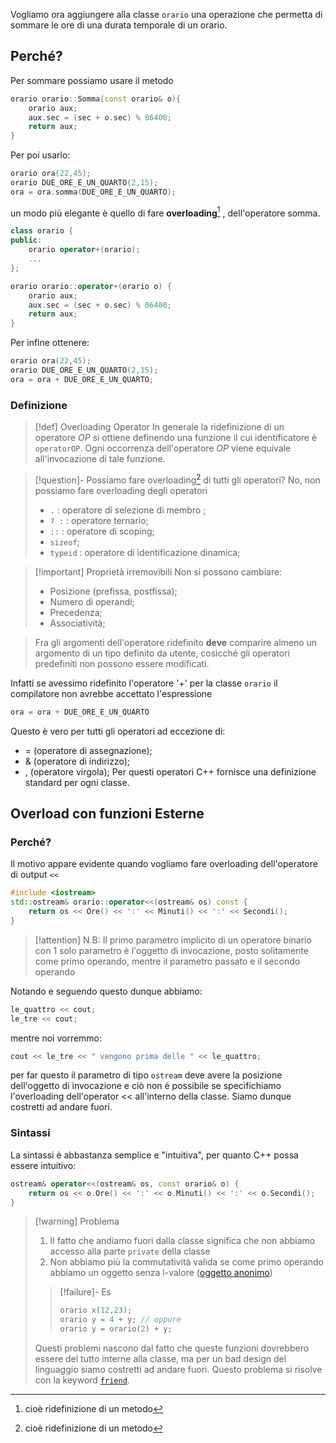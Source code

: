Vogliamo ora aggiungere alla classe `orario` una operazione che permetta di sommare le ore di una durata temporale di un orario.
## Perché?
Per sommare possiamo usare il metodo
```cpp
orario orario::Somma(const orario& o){
	orario aux;
	aux.sec = (sec + o.sec) % 86400;
	return aux;
}
```
Per poi usarlo:
```cpp
orario ora(22,45);
orario DUE_ORE_E_UN_QUARTO(2,15);
ora = ora.somma(DUE_ORE_E_UN_QUARTO);
```
un modo più elegante è quello di fare **overloading**[^1] , dell'operatore somma.
```cpp
class orario {
public:
	orario operator+(orario);
	...
};

orario orario::operator+(orario o) {
	orario aux;
	aux.sec = (sec + o.sec) % 86400;
	return aux;
}
```
Per infine ottenere:
```cpp
orario ora(22,45);
orario DUE_ORE_E_UN_QUARTO(2,15);
ora = ora + DUE_ORE_E_UN_QUARTO;
```

### Definizione
>[!def] Overloading Operator
>In generale la ridefinizione di un operatore *OP* si ottiene definendo una funzione il cui identificatore è `operatorOP`.
>Ogni occorrenza dell'operatore *OP* viene equivale all'invocazione di tale funzione.

>[!question]- Possiamo fare overloading[^1] di tutti gli operatori?
>No, non possiamo fare overloading degli operatori
>- `.` : operatore di selezione di membro ;
>- `? :` : operatore ternario;
>- `::` : operatore di scoping;
>- `sizeof`;
>- `typeid` : operatore di identificazione dinamica;

>[!important] Proprietà irremovibili
>Non si possono cambiare:
>- Posizione (prefissa, postfissa);
>- Numero di operandi;
>- Precedenza;
>- Associatività;

>Fra gli argomenti dell'operatore ridefinito **deve** comparire almeno un argomento di un tipo definito da utente, cosicché gli operatori predefiniti non possono essere modificati.

Infatti se avessimo ridefinito l'operatore '+' per la classe `orario` il compilatore non avrebbe accettato l'espressione
```cpp 
ora = ora + DUE_ORE_E_UN_QUARTO
``` 
Questo è vero per tutti gli operatori ad eccezione di:
- = (operatore di assegnazione);
- & (operatore di indirizzo);
- , (operatore virgola);
Per questi operatori C++ fornisce una definizione standard per ogni classe.


## Overload con funzioni Esterne
### Perché?
Il motivo appare evidente quando vogliamo fare overloading dell'operatore di output `<<` 
```cpp
#include <iostream>
std::ostream& orario::operator<<(ostream& os) const {
	return os << Ore() << ':' << Minuti() << ':' << Secondi();
}
```

>[!attention] N.B:
>Il primo parametro implicito di un operatore binario con 1 solo parametro è l'oggetto di invocazione, posto solitamente come primo operando, mentre il parametro passato e il secondo operando

Notando e seguendo questo dunque abbiamo:
```cpp
le_quattro << cout;
le_tre << cout;
```

mentre noi vorremmo:
```cpp
cout << le_tre << " vengono prima delle " << le_quattro;
```

per far questo il parametro di tipo `ostream` deve avere la posizione dell'oggetto di invocazione e ciò non è possibile se specifichiamo l'overloading dell'operator << all'interno della classe.
Siamo dunque costretti ad andare fuori.
### Sintassi
La sintassi è abbastanza semplice e "intuitiva", per quanto C++ possa essere intuitivo:
```cpp
ostream& operator<<(ostream& os, const orario& o) {
	return os << o.Ore() << ':' << o.Minuti() << ':' << o.Secondi();
}
```

>[!warning] Problema
>1. Il fatto che andiamo fuori dalla classe significa che non abbiamo accesso alla parte `private` della classe
>2.  Non abbiamo più la commutatività valida se come primo operando abbiamo un oggetto senza l-valore ([oggetto anonimo](Costruttori.md#^cd9d7d))
>   >[!failure]- Es
>   >```cpp
>   >orario x(12,23);
>   >orario y = 4 + y; // oppure
>   >orario y = orario(2) + y;
>   >```
>
> Questi problemi nascono dal fatto che queste funzioni dovrebbero essere del tutto interne alla classe, ma per un bad design del linguaggio siamo costretti ad andare fuori.
> Questo problema si risolve con la keyword [`friend`](Friend.md).



[^1]:cioè ridefinizione di un metodo

